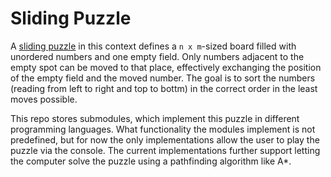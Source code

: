 # Sliding Puzzle

A [sliding puzzle](https://en.wikipedia.org/wiki/Sliding_puzzle) in this context defines a `n x m`-sized board filled with unordered numbers and one empty field. Only numbers adjacent to the empty spot can be moved to that place, effectively exchanging the position of the empty field and the moved number. The goal is to sort the numbers (reading from left to right and top to bottm) in the correct order in the least moves possible.

This repo stores submodules, which implement this puzzle in different programming languages. What functionality the modules implement is not predefined, but for now the only implementations allow the user to play the puzzle via the console. The current implementations further support letting the computer solve the puzzle using a pathfinding algorithm like A\*.
